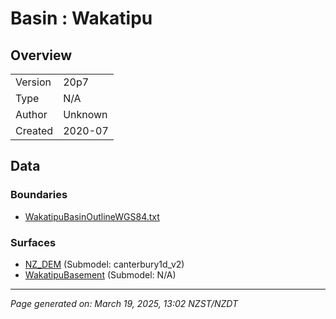 # Basin : Wakatipu

## Overview
|         |                     |
|---------|---------------------|
| Version | 20p7           |
| Type    | N/A        |
| Author  | Unknown            |
| Created | 2020-07           |


## Data
### Boundaries
- [WakatipuBasinOutlineWGS84.txt](https://github.com/ucgmsim/Velocity-Model/tree/main/Data/USER20_BASINS/WakatipuBasinOutlineWGS84.txt)

### Surfaces
- [NZ_DEM](https://github.com/ucgmsim/Velocity-Model/tree/main/Data/DEM/NZ_DEM_HD.in) (Submodel: canterbury1d_v2)
- [WakatipuBasement](https://github.com/ucgmsim/Velocity-Model/tree/main/Data/USER20_BASINS/WakatipuBasin_WGS84_500m_v2020v07v06.in) (Submodel: N/A)

---
*Page generated on: March 19, 2025, 13:02 NZST/NZDT*
